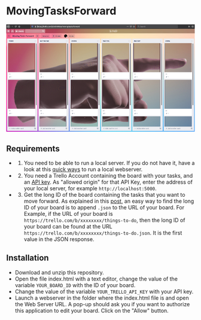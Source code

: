 # MovingTasksForward


![cover](cover.jpg)

## Requirements

- 1. You need to be able to run a local server. If you do not have it, have a look at this [quick ways](https://github.com/processing/p5.js/wiki/Local-server) to run a local webserver.

- 2. You need a Trello Account containing the board with your tasks, and an [API key](https://trello.com/app-key). As "allowed origin" for that API Key, enter the address of your local server, for example `http://localhost:5000`.

- 3. Get the long ID of the board containing the tasks that you want to move forward. As explained in this [post](https://community.atlassian.com/t5/Trello-questions/How-to-get-Trello-Board-ID/qaq-p/1347525), an easy way to find the long ID of your board is to append `.json` to the URL of your board. For Example, if the URL  of your board is `https://trello.com/b/xxxxxxxx/things-to-do`, then the long ID of your board can be found at the URL `https://trello.com/b/xxxxxxxx/things-to-do.json`. It is the first value in the JSON response.

## Installation

- Download and unzip this repository.
- Open the file index.html with a text editor, change the value of the variable `YOUR_BOARD_ID` with the ID of your board.
- Change the value of the variable `YOUR_TRELLO_API_KEY` with your API key.
- Launch a webserver in the folder where the index.html file is and open the Web Server URL. A pop-up should ask you if you want to authorize this application to edit your board. Click on the "Allow" button.


